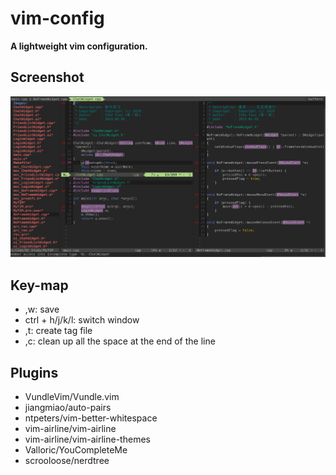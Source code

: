 # vim-config
**A lightweight vim configuration.**

## Screenshot
![vim.png](./screenshot/vim.png)

## Key-map 
- ,w: save
- ctrl + h/j/k/l: switch window
- ,t: create tag file
- ,c: clean up all the space at the end of the line

## Plugins
- VundleVim/Vundle.vim
- jiangmiao/auto-pairs
- ntpeters/vim-better-whitespace
- vim-airline/vim-airline
- vim-airline/vim-airline-themes
- Valloric/YouCompleteMe
- scrooloose/nerdtree